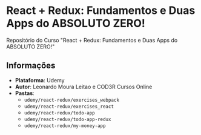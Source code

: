 # React + Redux: Fundamentos e Duas Apps do ABSOLUTO ZERO!
Repositório do Curso "React + Redux: Fundamentos e Duas Apps do ABSOLUTO ZERO!"

## Informações

- **Plataforma**: Udemy
- **Autor**: Leonardo Moura Leitao e COD3R Cursos Online
- **Pastas**:
    * `udemy/react-redux/exercises_webpack`
    * `udemy/react-redux/exercises_react`
    * `udemy/react-redux/todo-app`
    * `udemy/react-redux/todo-app-redux`
    * `udemy/react-redux/my-money-app`